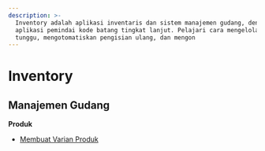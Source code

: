 ```yaml
---
description: >-
  Inventory adalah aplikasi inventaris dan sistem manajemen gudang, dengan
  aplikasi pemindai kode batang tingkat lanjut. Pelajari cara mengelola waktu
  tunggu, mengotomatiskan pengisian ulang, dan mengon
---
```


# Inventory

## Manajemen Gudang

**Produk**

* [Membuat Varian Produk](manajemen-gudang/produk/membuat-varian-produk.md)
